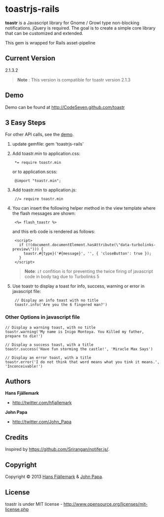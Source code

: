 # toastrjs-rails

**toastr** is a Javascript library for Gnome / Growl type non-blocking notifications. jQuery is required. The goal is to create a simple core library that can be customized and extended.

This gem is wrapped for Rails asset-pipeline

## Current Version
2.1.3.2

> **Note** : This version is compatible for toastr version 2.1.3

## Demo
Demo can be found at http://CodeSeven.github.com/toastr

##  3 Easy Steps
For other API calls, see the [demo](http://CodeSeven.github.com/toastr).

1. update gemfile: gem 'toastrjs-rails'

2. Add toastr.min to application.css:

        *= require toastr.min 
        
   or to application.scss:   
   
        @import "toastr.min";

3. Add toastr.min to application.js:

        //= require toastr.min


4. You can insert the following helper method in the view template where the flash messages are shown:

        <%= flash_toastr %>        

    and this erb code is rendered as follows:

        <script>
          if (!(document.documentElement.hasAttribute(\"data-turbolinks-preview\"))) {
            toastr.#{type}('#{message}', '', { 'closeButton': true });
          }
        </script>

    > **Note**: `if` confition is for preventing the twice firing of javascript code in body tag due to Turbolinks 5    

5. Use toastr to display a toast for info, success, warning or error in javascript file:

        // Display an info toast with no title
        toastr.info('Are you the 6 fingered man?')


### Other Options in javascript file

    // Display a warning toast, with no title
    toastr.warning('My name is Inigo Montoya. You Killed my father, prepare to die!')

    // Display a success toast, with a title
    toastr.success('Have fun storming the castle!', 'Miracle Max Says')

    // Display an error toast, with a title
    toastr.error('I do not think that word means what you tink it means.', 'Inconceivable!')


## Authors

**Hans Fjällemark**

+ http://twitter.com/hfjallemark

**John Papa**

+ http://twitter.com/John_Papa

## Credits
Inspired by https://github.com/Srirangan/notifer.js/.


## Copyright

Copyright © 2013 [Hans Fjällemark](http://twitter.com/hfjallemark) & [John Papa](http://twitter.com/John_Papa).

## License

toastr is under MIT license - http://www.opensource.org/licenses/mit-license.php
